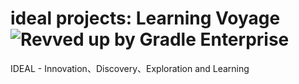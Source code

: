 
# ideal projects: Learning Voyage ![**Revved up by Gradle Enterprise**](https://img.shields.io/badge/Revved%20up%20by-Gradle%20Enterprise-06A0CE?logo=Gradle&labelColor=02303A)

IDEAL - Innovation、Discovery、Exploration and Learning